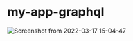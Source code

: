 # my-app-graphql
![Screenshot from 2022-03-17 15-04-47](https://user-images.githubusercontent.com/95620433/158804976-11f473f5-7fa7-473c-8a8c-00f43235fba2.png)

